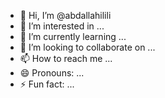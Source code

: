 - 👋 Hi, I’m @abdallahilili
- 👀 I’m interested in ...
- 🌱 I’m currently learning ...
- 💞️ I’m looking to collaborate on ...
- 📫 How to reach me ...
- 😄 Pronouns: ...
- ⚡ Fun fact: ...

<!---
abdallahilili/abdallahilili is a ✨ special ✨ repository because its `README.md` (this file) appears on your GitHub profile.
You can click the Preview link to take a look at your changes.
--->
